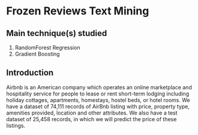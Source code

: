 # Frozen Reviews Text Mining

## Main technique(s) studied
1. RandomForest Regression
2. Gradient Boosting


## Introduction
Airbnb is an American company which operates an online marketplace and hospitality service for people to lease or rent short-term lodging including holiday cottages, apartments, homestays, hostel beds, or hotel rooms. We have a dataset of 74,111 records of AirBnb listing with price, property type, amenities provided, location and other attributes. We also have a test dataset of 25,458 records, in which we will predict the price of these listings.